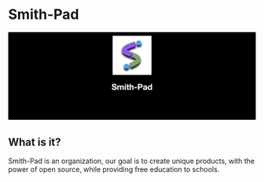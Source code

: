 # Smith-Pad

<img src="./smith-pad-banner.png"></img>



## What is it?

Smith-Pad is an organization, our goal is to create unique products, with the power of open source, while providing free education to schools.
